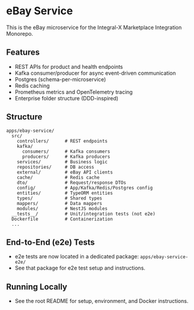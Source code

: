 # eBay Service

This is the eBay microservice for the Integral-X Marketplace Integration Monorepo.

## Features
- REST APIs for product and health endpoints
- Kafka consumer/producer for async event-driven communication
- Postgres (schema-per-microservice)
- Redis caching
- Prometheus metrics and OpenTelemetry tracing
- Enterprise folder structure (DDD-inspired)

## Structure

```
apps/ebay-service/
  src/
    controllers/      # REST endpoints
    kafka/
      consumers/      # Kafka consumers
      producers/      # Kafka producers
    services/         # Business logic
    repositories/     # DB access
    external/         # eBay API clients
    cache/            # Redis cache
    dto/              # Request/response DTOs
    config/           # App/Kafka/Redis/Postgres config
    entities/         # TypeORM entities
    types/            # Shared types
    mappers/          # Data mappers
    modules/          # NestJS modules
  __tests__/          # Unit/integration tests (not e2e)
  Dockerfile          # Containerization
  ...
```

## End-to-End (e2e) Tests
- e2e tests are now located in a dedicated package: `apps/ebay-service-e2e/`
- See that package for e2e test setup and instructions.

## Running Locally
- See the root README for setup, environment, and Docker instructions. 